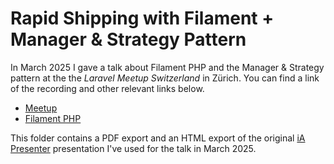 # Rapid Shipping with Filament + Manager & Strategy Pattern

In March 2025 I gave a talk about Filament PHP and the Manager & Strategy pattern at the the _Laravel Meetup Switzerland_ in Zürich.
You can find a link of the recording and other relevant links below.

<!-- - [Recording](https://youtube.com) -->
- [Meetup](https://www.meetup.com/laravel-switzerland-meetup/events/306761478/)
- [Filament PHP](https://filamentphp.com)

This folder contains a PDF export and an HTML export of the original [iA Presenter](https://ia.net/presenter) presentation I've used for the talk in March 2025.
